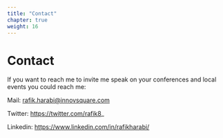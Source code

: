 ```yaml
---
title: "Contact"
chapter: true
weight: 16
---
```

# Contact

If you want to reach me to invite me speak on your conferences and local events you could reach me:

Mail: rafik.harabi@innovsquare.com

Twitter: https://twitter.com/rafik8_

Linkedin: https://www.linkedin.com/in/rafikharabi/
